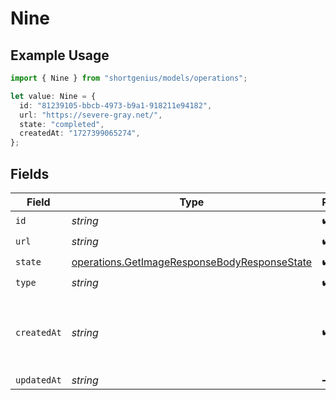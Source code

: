# Nine

## Example Usage

```typescript
import { Nine } from "shortgenius/models/operations";

let value: Nine = {
  id: "81239105-bbcb-4973-b9a1-918211e94182",
  url: "https://severe-gray.net/",
  state: "completed",
  createdAt: "1727399065274",
};
```

## Fields

| Field                                                                                                        | Type                                                                                                         | Required                                                                                                     | Description                                                                                                  |
| ------------------------------------------------------------------------------------------------------------ | ------------------------------------------------------------------------------------------------------------ | ------------------------------------------------------------------------------------------------------------ | ------------------------------------------------------------------------------------------------------------ |
| `id`                                                                                                         | *string*                                                                                                     | :heavy_check_mark:                                                                                           | N/A                                                                                                          |
| `url`                                                                                                        | *string*                                                                                                     | :heavy_check_mark:                                                                                           | N/A                                                                                                          |
| `state`                                                                                                      | [operations.GetImageResponseBodyResponseState](../../models/operations/getimageresponsebodyresponsestate.md) | :heavy_check_mark:                                                                                           | N/A                                                                                                          |
| `type`                                                                                                       | *string*                                                                                                     | :heavy_check_mark:                                                                                           | N/A                                                                                                          |
| `createdAt`                                                                                                  | *string*                                                                                                     | :heavy_check_mark:                                                                                           | Date and time (ISO 8601) when the media was created.                                                         |
| `updatedAt`                                                                                                  | *string*                                                                                                     | :heavy_minus_sign:                                                                                           | N/A                                                                                                          |